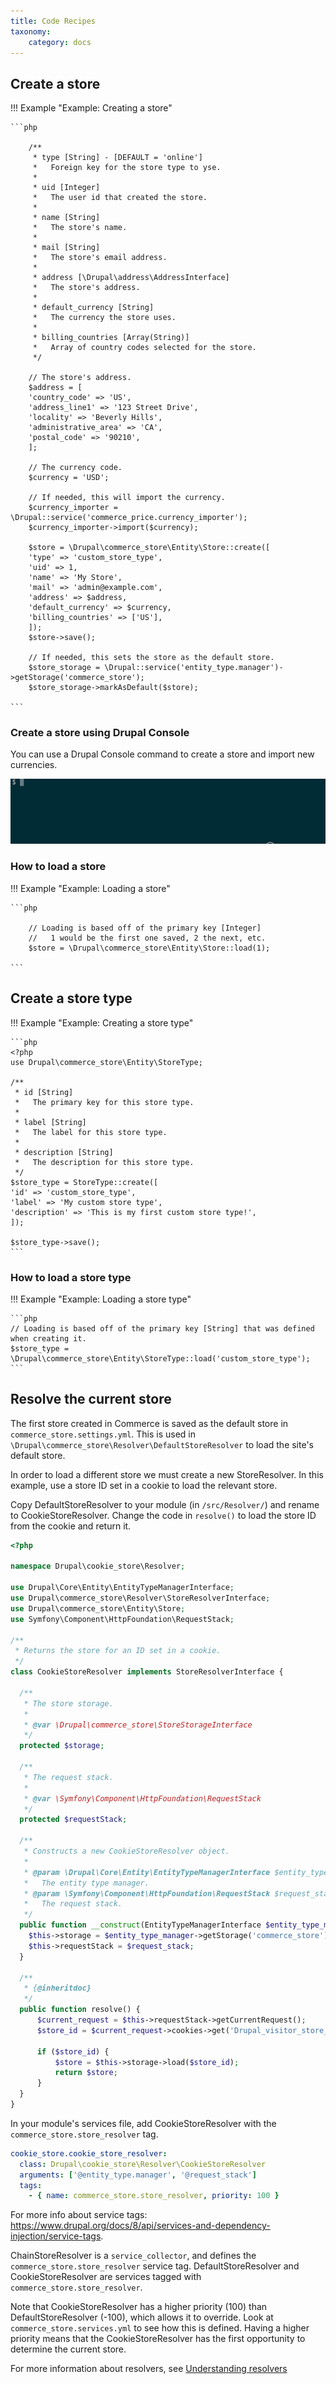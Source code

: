 ```yaml
---
title: Code Recipes
taxonomy:
    category: docs
---
```


## Create a store

!!! Example "Example: Creating a store"

    ```php

        /**
         * type [String] - [DEFAULT = 'online']
         *   Foreign key for the store type to yse.
         *
         * uid [Integer]
         *   The user id that created the store.
         *
         * name [String]
         *   The store's name.
         *
         * mail [String]
         *   The store's email address.
         *
         * address [\Drupal\address\AddressInterface]
         *   The store's address.
         *
         * default_currency [String]
         *   The currency the store uses.
         *
         * billing_countries [Array(String)]
         *   Array of country codes selected for the store.
         */

        // The store's address.
        $address = [
        'country_code' => 'US',
        'address_line1' => '123 Street Drive',
        'locality' => 'Beverly Hills',
        'administrative_area' => 'CA',
        'postal_code' => '90210',
        ];

        // The currency code.
        $currency = 'USD';

        // If needed, this will import the currency.
        $currency_importer = \Drupal::service('commerce_price.currency_importer');
        $currency_importer->import($currency);

        $store = \Drupal\commerce_store\Entity\Store::create([
        'type' => 'custom_store_type',
        'uid' => 1,
        'name' => 'My Store',
        'mail' => 'admin@example.com',
        'address' => $address,
        'default_currency' => $currency,
        'billing_countries' => ['US'],
        ]);
        $store->save();

        // If needed, this sets the store as the default store.
        $store_storage = \Drupal::service('entity_type.manager')->getStorage('commerce_store');
        $store_storage->markAsDefault($store);
    
    ```

### Create a store using Drupal Console

You can use a Drupal Console command to create a store and import new currencies.

![Workflow](../images/drupal-commerce-create-store.gif)

### How to load a store

!!! Example "Example: Loading a store"

    ```php

        // Loading is based off of the primary key [Integer]
        //   1 would be the first one saved, 2 the next, etc.
        $store = \Drupal\commerce_store\Entity\Store::load(1);

    ```

## Create a store type

!!! Example "Example: Creating a store type"

    ```php
    <?php
    use Drupal\commerce_store\Entity\StoreType;

    /**
     * id [String]
     *   The primary key for this store type.
     *
     * label [String]
     *   The label for this store type.
     *
     * description [String]
     *   The description for this store type.
     */
    $store_type = StoreType::create([
    'id' => 'custom_store_type',
    'label' => 'My custom store type',
    'description' => 'This is my first custom store type!',
    ]);

    $store_type->save();
    ```

### How to load a store type

!!! Example "Example: Loading a store type"

    ```php
    // Loading is based off of the primary key [String] that was defined when creating it.
    $store_type = \Drupal\commerce_store\Entity\StoreType::load('custom_store_type');
    ```

## Resolve the current store

The first store created in Commerce is saved as the default store in `commerce_store.settings.yml`. This is used in `\Drupal\commerce_store\Resolver\DefaultStoreResolver` to load the site's default store.

In order to load a different store we must create a new StoreResolver. In this example, use a store ID set in a cookie to load the relevant store.

Copy DefaultStoreResolver to your module (in `/src/Resolver/`) and rename to CookieStoreResolver.
Change the code in `resolve()` to load the store ID from the cookie and return it.

```php
<?php

namespace Drupal\cookie_store\Resolver;

use Drupal\Core\Entity\EntityTypeManagerInterface;
use Drupal\commerce_store\Resolver\StoreResolverInterface;
use Drupal\commerce_store\Entity\Store;
use Symfony\Component\HttpFoundation\RequestStack;

/**
 * Returns the store for an ID set in a cookie.
 */
class CookieStoreResolver implements StoreResolverInterface {

  /**
   * The store storage.
   *
   * @var \Drupal\commerce_store\StoreStorageInterface
   */
  protected $storage;

  /**
   * The request stack.
   *
   * @var \Symfony\Component\HttpFoundation\RequestStack
   */
  protected $requestStack;

  /**
   * Constructs a new CookieStoreResolver object.
   *
   * @param \Drupal\Core\Entity\EntityTypeManagerInterface $entity_type_manager
   *   The entity type manager.
   * @param \Symfony\Component\HttpFoundation\RequestStack $request_stack
   *   The request stack.
   */
  public function __construct(EntityTypeManagerInterface $entity_type_manager, RequestStack $request_stack) {
    $this->storage = $entity_type_manager->getStorage('commerce_store');
    $this->requestStack = $request_stack;
  }

  /**
   * {@inheritdoc}
   */
  public function resolve() {
      $current_request = $this->requestStack->getCurrentRequest();
      $store_id = $current_request->cookies->get('Drupal_visitor_store_id');

      if ($store_id) {
          $store = $this->storage->load($store_id);
          return $store;
      }
  }
}
```

In your module's services file, add CookieStoreResolver with the `commerce_store.store_resolver` tag.

```YAML
cookie_store.cookie_store_resolver:
  class: Drupal\cookie_store\Resolver\CookieStoreResolver
  arguments: ['@entity_type.manager', '@request_stack']
  tags:
    - { name: commerce_store.store_resolver, priority: 100 }
```

For more info about service tags: https://www.drupal.org/docs/8/api/services-and-dependency-injection/service-tags.

ChainStoreResolver is a `service_collector`, and defines the `commerce_store.store_resolver` service tag. DefaultStoreResolver and CookieStoreResolver are services tagged with `commerce_store.store_resolver`. 

Note that CookieStoreResolver has a higher priority (100) than DefaultStoreResolver (-100), which allows it to override. Look at `commerce_store.services.yml` to see how this is defined. Having a higher priority means that the CookieStoreResolver has the first opportunity to determine the current store.

For more information about resolvers, see [Understanding resolvers](../../core/understanding_resolvers)
